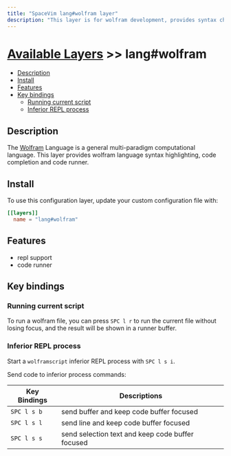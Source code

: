 ```yaml
---
title: "SpaceVim lang#wolfram layer"
description: "This layer is for wolfram development, provides syntax checking, code runner and repl support for wolfram files."
---
```


# [Available Layers](../../) >> lang#wolfram

<!-- vim-markdown-toc GFM -->

- [Description](#description)
- [Install](#install)
- [Features](#features)
- [Key bindings](#key-bindings)
  - [Running current script](#running-current-script)
  - [Inferior REPL process](#inferior-repl-process)

<!-- vim-markdown-toc -->

## Description

The [Wolfram](https://www.wolfram.com/language/) Language is a general multi-paradigm computational language.
This layer provides wolfram language syntax highlighting, code completion and code runner.

## Install

To use this configuration layer, update your custom configuration file with:

```toml
[[layers]]
  name = "lang#wolfram"
```
## Features

- repl support
- code runner

## Key bindings

### Running current script

To run a wolfram file, you can press `SPC l r` to run the current file without losing focus, and the result will be shown in a runner buffer.

### Inferior REPL process

Start a `wolframscript` inferior REPL process with `SPC l s i`.

Send code to inferior process commands:

| Key Bindings | Descriptions                                     |
| ------------ | ------------------------------------------------ |
| `SPC l s b`  | send buffer and keep code buffer focused         |
| `SPC l s l`  | send line and keep code buffer focused           |
| `SPC l s s`  | send selection text and keep code buffer focused |


